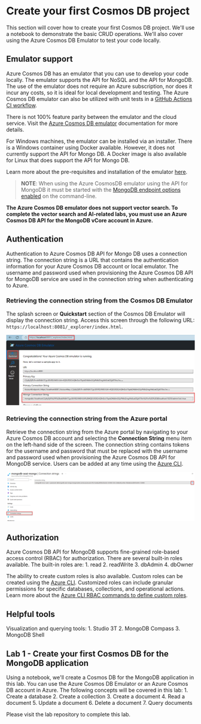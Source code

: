 # Create your first Cosmos DB project

This section will cover how to create your first Cosmos DB project. We'll use a notebook to demonstrate the basic CRUD operations. We'll also cover using the Azure Cosmos DB Emulator to test your code locally.

## Emulator support

Azure Cosmos DB has an emulator that you can use to develop your code locally. The emulator supports the API for NoSQL and the API for MongoDB. The use of the emulator does not require an Azure subscription, nor does it incur any costs, so it is ideal for local development and testing. The Azure Cosmos DB emulator can also be utilized with unit tests in a [GitHub Actions CI workflow](https://learn.microsoft.com/en-us/azure/cosmos-db/how-to-develop-emulator?tabs=windows%2Cpython&pivots=api-mongodb#use-the-emulator-in-a-github-actions-ci-workflow).

There is not 100% feature parity between the emulator and the cloud service. Visit the [Azure Cosmos DB emulator](https://learn.microsoft.com/en-us/azure/cosmos-db/emulator) documentation for more details.

For Windows machines, the emulator can be installed via an installer. There is a Windows container using Docker available. However, it does not currently support the API for Mongo DB. A Docker image is also available for Linux that does support the API for Mongo DB.

Learn more about the pre-requisites and installation of the emulator [here](https://learn.microsoft.com/en-us/azure/cosmos-db/how-to-develop-emulator?tabs=windows%2Cpython&pivots=api-mongodb).

>**NOTE**: When using the Azure CosmosDB emulator using the API for MongoDB it must be started with the [MongoDB endpoint options enabled](https://learn.microsoft.com/en-us/azure/cosmos-db/how-to-develop-emulator?tabs=windows%2Cpython&pivots=api-mongodb#start-the-emulator) on the command-line.

**The Azure Cosmos DB emulator does not support vector search. To complete the vector search and AI-related labs, you must use an Azure Cosmos DB API for the MongoDB vCore account in Azure.**

## Authentication

Authentication to Azure Cosmos DB API for Mongo DB uses a connection string. The connection string is a URL that contains the authentication information for your Azure Cosmos DB account or local emulator. The username and password used when provisioning the Azure Cosmos DB API for MongoDB service are used in the connection string when authenticating to Azure.

### Retrieving the connection string from the Cosmos DB Emulator

The splash screen or **Quickstart** section of the Cosmos DB Emulator will display the connection string. Access this screen through the following URL: `https://localhost:8081/_explorer/index.html`.

![The Azure Cosmos DB emulator screen displays with the local host url, the Quickstart tab, and the Mongo connection string highlighted.](media/emulator_connection_string.png)

### Retrieving the connection string from the Azure portal

Retrieve the connection string from the Azure portal by navigating to your Azure Cosmos DB account and selecting the **Connection String** menu item on the left-hand side of the screen. The connection string contains tokens for the username and password that must be replaced with the username and password used when provisioning the Azure Cosmos DB API for MongoDB service. Users can be added at any time using the [Azure CLI](https://learn.microsoft.com/en-us/cli/azure/cosmosdb/mongodb/user?view=azure-cli-latest).

![The Azure CosmosDb API for MongoDB Connection strings screen displays with the copy button next to the connection string highlighted.](media/azure_connection_string.png)

## Authorization

Azure Cosmos DB API for MongoDB supports fine-grained role-based access control (RBAC) for authorization. There are several built-in roles available. The built-in roles are:
    1. read
    2. readWrite
    3. dbAdmin
    4. dbOwner

The ability to create custom roles is also available. Custom roles can be created using the [Azure CLI](https://learn.microsoft.com/en-us/azure/cosmos-db/mongodb/how-to-setup-rbac). Customized roles can include granular permissions for specific databases, collections, and operational actions. Learn more about the [Azure CLI RBAC commands to define custom roles](https://learn.microsoft.com/en-us/azure/cosmos-db/mongodb/how-to-setup-rbac#azure-cli-rbac-commands).

## Helpful tools

Visualization and querying tools:
    1. Studio 3T
    2. MongoDB Compass
    3. MongoDB Shell

## Lab 1 - Create your first Cosmos DB for the MongoDB application

Using a notebook, we'll create a Cosmos DB for the MongoDB application in this lab. You can use the Azure Cosmos DB Emulator or an Azure Cosmos DB account in Azure. The following concepts will be covered in this lab:
    1. Create a database
    2. Create a collection
    3. Create a document
    4. Read a document
    5. Update a document
    6. Delete a document
    7. Query documents

Please visit the lab repository to complete this lab.
